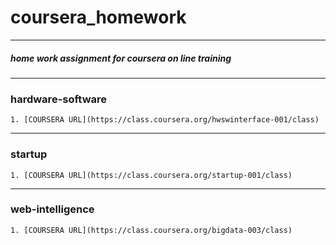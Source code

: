 # coursera_homework
---

##### home work assignment for coursera on line training

---

### hardware-software
	1. [COURSERA URL](https://class.coursera.org/hwswinterface-001/class)
	
---

### startup
	1. [COURSERA URL](https://class.coursera.org/startup-001/class)

---

### web-intelligence
	1. [COURSERA URL](https://class.coursera.org/bigdata-003/class)
